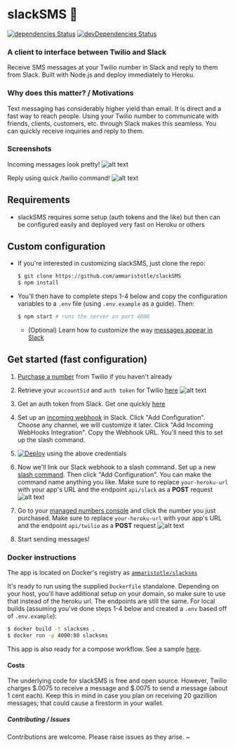 # slackSMS 💬

[![dependencies Status](https://david-dm.org/ammaristotle/slackSMS/status.svg)](https://david-dm.org/ammaristotle/slackSMS)
[![devDependencies Status](https://david-dm.org/ammaristotle/slackSMS/dev-status.svg)](https://david-dm.org/ammaristotle/slackSMS?type=dev)
### A client to interface between Twilio and Slack
Receive SMS messages at your Twilio number in Slack and reply to them from Slack. Built with Node.js and deploy immediately to Heroku.

### Why does this matter? / Motivations
Text messaging has considerably higher yield than email. It is direct and a fast way to reach people. Using your Twilio number to communicate with friends, clients, customers, etc. through Slack makes this seamless. You can quickly receive inquiries and reply to them.

### Screenshots
Incoming messages look pretty! ![alt text](https://dl.dropboxusercontent.com/s/01zx3z1hxc6zgn1/Screen%20Shot%202016-09-20%20at%201.26.10%20AM.png "Wooooah!")

Reply using quick /twilio command! ![alt text](https://dl.dropboxusercontent.com/s/chnfaadfa11c9vm/Screen%20Shot%202016-09-20%20at%201.29.31%20AM.png "Nifty, mom!")

## Requirements
* slackSMS requires some setup (auth tokens and the like) but then can be configured easily and deployed very fast on Heroku or others

## Custom configuration
* If you're interested in customizing slackSMS, just clone the repo:

  ```bash
  $ git clone https://github.com/ammaristotle/slackSMS
  $ npm install
  ```
* You'll then have to complete steps 1-4 below and copy the configuration variables to a `.env` file (using `.env.example` as a guide). Then:

  ```bash
  $ npm start # runs the server on port 4000
  ```
  * (Optional) Learn how to customize the way [messages appear in Slack](https://api.slack.com/docs/message-attachments)

## Get started (fast configuration)
1. [Purchase a number](https://www.twilio.com/console/phone-numbers/search) from Twilio if you haven't already

2. Retrieve your `accountSid` and `auth token` for Twilio [here](https://www.twilio.com/console)
![alt text](https://dl.dropboxusercontent.com/s/ew2vthkmgq88d41/Screen%20Shot%202016-08-31%20at%201.03.50%20PM.png?dl=0 "Copy these")

3. Get an auth token from Slack. Get one quickly [here](https://api.slack.com/docs/oauth-test-tokens)

4. Set up an [incoming webhook](https://slack.com/apps/A0F7XDUAZ-incoming-webhooks) in Slack. Click "Add Configuration". Choose any channel, we will customize it later. Click "Add Incoming WebHooks Integration". Copy the Webhook URL. You'll need this to set up the slash command.

5. [![Deploy](https://www.herokucdn.com/deploy/button.svg)](https://heroku.com/deploy?template=https://github.com/ammaristotle/slackSMS) using the above credentials

6. Now we'll link our Slack webhook to a slash command. Set up a new [slash command](https://slack.com/apps/A0F82E8CA-slash-commands). Then click "Add Configuration". You can make the command name anything you like. Make sure to replace `your-heroku-url` with your app's URL and the endpoint `api/slack` as a **POST** request
![alt text](https://dl.dropboxusercontent.com/s/lqs8rkeqx1cnqr9/Screen%20Shot%202016-08-31%20at%2012.51.05%20PM.png?dl=0 "Set it up")

7. Go to your [managed numbers console](https://www.twilio.com/console/phone-numbers/incoming) and click the number you just purchased. Make sure to replace `your-heroku-url` with your app's URL and the endpoint `api/twilio` as a **POST** request
![alt text](https://dl.dropboxusercontent.com/s/oqalaj2bs82hy2l/Screen%20Shot%202016-08-31%20at%2012.56.15%20PM.png "Twilio console")

8. Start sending messages!

### Docker instructions
The app is located on Docker's registry as [`ammaristotle/slacksms`](https://hub.docker.com/r/ammaristotle/slacksms/)

It's ready to run using the supplied `Dockerfile` standalone. Depending on your host, you'll have additional setup on your domain, so make sure to use that instead of the heroku url. The endpoints are still the same. For local builds (assuming you've done steps 1-4 below and created a `.env` based off of `.env.example`):

```bash
$ docker build -t slacksms .
$ docker run -p 4000:80 slacksms
```

This app is also ready for a compose workflow. See a sample [here](docker-compose-sample.yml).

#### Costs
The underlying code for slackSMS is free and open source. However, Twilio charges $.0075 to receive a message and $.0075 to send a message (about 1 cent each). Keep this in mind in case you plan on receiving 20 gazillion messages; that could cause a firestorm in your wallet.

##### Contributing / Issues
Contributions are welcome. Please raise issues as they arise.
~
